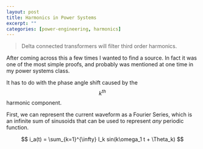 ```yaml
---
layout: post
title: Harmonics in Power Systems
excerpt: ""
categories: [power-engineering, harmonics]
---
```



> Delta connected transformers will filter third order harmonics.

After coming across this a few times I wanted to find a source. In fact it was one of the most simple proofs, and probably was mentioned at one time in my power systems class.

It has to do with the phase angle shift caused by the $$k^{th}$$ harmonic component. 

First, we can represent the current waveform as a Fourier Series, which is an infinite sum of sinusoids that can be used to represent _any_ periodic function. 

$$ i_a(t) = \sum_{k=1}^{\infty} I_k sin(k\omega_1 t + \Theta_k) $$ 